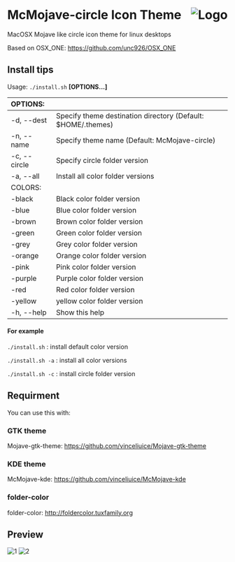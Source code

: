 <img src="https://github.com/vinceliuice/Sierra-gtk-theme/blob/imgs/logo.png" alt="Logo" align="right" /> McMojave-circle Icon Theme
======

MacOSX Mojave like circle icon theme for linux desktops

Based on OSX_ONE: https://github.com/unc926/OSX_ONE

## Install tips

Usage:  `./install.sh`  **[OPTIONS...]**

|  OPTIONS:           | |
|:--------------------|:-------------|
|-d, --dest           | Specify theme destination directory (Default: $HOME/.themes)|
|-n, --name           | Specify theme name (Default: McMojave-circle)|
|-c, --circle         | Specify circle folder version|
|-a, --all            | Install all color folder versions|
|  COLORS:            | |
|-black               | Black color folder version|
|-blue                | Blue color folder version|
|-brown               | Brown color folder version|
|-green               | Green color folder version|
|-grey                | Grey color folder version|
|-orange              | Orange color folder version|
|-pink                | Pink color folder version|
|-purple              | Purple color folder version|
|-red                 | Red color folder version|
|-yellow              | yellow color folder version|
|-h, --help           | Show this help|

#### For example

`./install.sh` : install default color version

`./install.sh -a` : install all color versions

`./install.sh -c` : install circle folder version

## Requirment
You can use this with:

### GTK theme

Mojave-gtk-theme: https://github.com/vinceliuice/Mojave-gtk-theme

### KDE theme

McMojave-kde: https://github.com/vinceliuice/McMojave-kde

### folder-color
folder-color: http://foldercolor.tuxfamily.org

## Preview
![1](../master/preview.png)
![2](../master/preview01.png)
